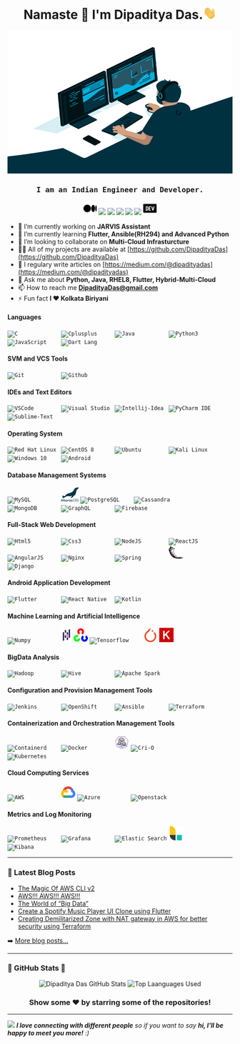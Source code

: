 <h1 align="center">Namaste 🙏 I'm Dipaditya Das.<img src="https://github.com/DipadityaDas/DipadityaDas/raw/master/img/wave.gif" width="6%"></h1>
<p align="center"><img alt="GIF" src="https://github.com/DipadityaDas/DipadityaDas/raw/master/img/code.gif" width="600" height="320"/></p>
<h3 align="center"><samp>I am an Indian Engineer and Developer.</samp></h3>

<div align="center">

[<img src="https://github.com/DipadityaDas/DipadityaDas/raw/master/img/medium.svg" width="30">](https://dipadityadas.medium.com/)
[<img src="https://img.icons8.com/fluent/100/000000/twitter.svg"                   width="30">](https://twitter.com/dipadityadas)
[<img src="https://img.icons8.com/fluent/100/000000/linkedin.svg"                  width="30">](https://linkedin.com/in/DipadityaDas)
[<img src="https://img.icons8.com/fluent/100/000000/facebook-new.svg"              width="30">](https://www.facebook.com/dipaditya.das)
[<img src="https://img.icons8.com/fluent/100/000000/instagram-new.svg"             width="30">](https://instagram.com/dipaditya_das/)
[<img src="https://img.icons8.com/fluent/100/000000/gmail--v2.svg"                 width="30">](mailto:DipadityaDas@gmail.com)
[<img src="https://github.com/DipadityaDas/DipadityaDas/raw/master/img/devto.svg"  width="30">](https://dev.to/dipadityadas)

</div>

- 🔭 I’m currently working on **JARVIS Assistant**
- 🌱 I’m currently learning **Flutter, Ansible(RH294) and Advanced Python**
- 👯 I’m looking to collaborate on **Multi-Cloud Infrasturcture**
- 👨‍💻 All of my projects are available at [https://github.com/DipadityaDas](https://github.com/DipadityaDas)
- 📝 I regulary write articles on [https://medium.com/@dipadityadas](https://medium.com/@dipadityadas)
- 💬 Ask me about **Python, Java, RHEL8, Flutter, Hybrid-Multi-Cloud**
- 📫 How to reach me **DipadityaDas@gmail.com**
- ⚡ Fun fact **I ❤ Kolkata Biriyani**

#### Languages

<code><img height="32" alt="C             " src="https://img.icons8.com/color/100/000000/c-programming.svg"                 /></code>
<code><img height="32" alt="Cplusplus     " src="https://img.icons8.com/color/100/000000/c-plus-plus-logo.svg"              /></code>
<code><img height="32" alt="Java          " src="https://img.icons8.com/color/100/000000/java-coffee-cup-logo.svg"          /></code>
<code><img height="32" alt="Python3       " src="https://img.icons8.com/color/100/000000/python.svg"                        /></code>
<code><img height="32" alt="JavaScript    " src="https://img.icons8.com/color/100/000000/javascript.svg"                    /></code>
<code><img height="32" alt="Dart Lang     " src="https://img.icons8.com/color/100/000000/dart.svg"                          /></code>

#### SVM and VCS Tools

<code><img height="32" alt="Git           " src="https://img.icons8.com/color/100/000000/git.svg"                           /></code>
<code><img height="32" alt="Github        " src="https://img.icons8.com/fluent/100/000000/github.svg"                       /></code>

#### IDEs and Text Editors

<code><img height="32" alt="VSCode        " src="https://img.icons8.com/fluent/100/000000/visual-studio-code-2019.svg"      /></code>
<code><img height="32" alt="Visual Studio " src="https://img.icons8.com/fluent/100/000000/visual-studio-2019.svg"           /></code>
<code><img height="32" alt="Intellij-Idea " src="https://img.icons8.com/color/100/000000/intellij-idea.svg"                 /></code>
<code><img height="32" alt="PyCharm IDE   " src="https://img.icons8.com/color/108/000000/pycharm.svg"                       /></code>
<code><img height="32" alt="Sublime-Text  " src="https://img.icons8.com/fluent/100/000000/sublime-text.svg"                 /></code>

#### Operating System

<code><img height="32" alt="Red Hat Linux " src="https://www.vectorlogo.zone/logos/redhat/redhat-icon.svg"                  /></code>
<code><img height="32" alt="CentOS 8      " src="https://img.icons8.com/color/100/000000/centos.png"                        /></code>
<code><img height="32" alt="Ubuntu        " src="https://img.icons8.com/color/100/000000/ubuntu--v1.png"                    /></code>
<code><img height="32" alt="Kali Linux    " src="https://img.icons8.com/color/100/000000/kali-linux.svg"                    /></code>
<code><img height="32" alt="Windows 10    " src="https://img.icons8.com/fluent/100/000000/windows-10.svg"                   /></code>
<code><img height="32" alt="Android       " src="https://img.icons8.com/fluent/100/000000/android-os.svg"                   /></code>

#### Database Management Systems

<code><img height="32" alt="MySQL         " src="https://www.vectorlogo.zone/logos/mysql/mysql-icon.svg"                      /></code>
<code><img height="32" alt="MariaDB       " src="https://github.com/DipadityaDas/DipadityaDas/raw/master/img/mariadb.svg"     /></code>
<code><img height="32" alt="PostgreSQL    " src="https://www.vectorlogo.zone/logos/postgresql/postgresql-icon.svg"            /></code>
<code><img height="32" alt="Cassandra     " src="https://www.vectorlogo.zone/logos/apache_cassandra/apache_cassandra-icon.svg"/></code>
<code><img height="32" alt="MongoDB       " src="https://img.icons8.com/color/100/000000/mongodb.svg"                         /></code>
<code><img height="32" alt="GraphQL       " src="https://img.icons8.com/color/100/000000/graphql.svg"                         /></code>
<code><img height="32" alt="Firebase      " src="https://img.icons8.com/color/100/000000/firebase.svg"                        /></code>

#### Full-Stack Web Development

<code><img height="32" alt="Html5         " src="https://img.icons8.com/color/100/000000/html-5.svg"                        /></code>
<code><img height="32" alt="Css3          " src="https://img.icons8.com/color/100/000000/css3.svg"                          /></code>
<code><img height="32" alt="NodeJS        " src="https://img.icons8.com/color/100/000000/nodejs.svg"                        /></code>
<code><img height="32" alt="ReactJS       " src="https://img.icons8.com/color/100/000000/react-native.svg"                  /></code>
<code><img height="32" alt="AngularJS     " src="https://img.icons8.com/color/100/000000/angularjs.svg"                     /></code>
<code><img height="32" alt="Nginx         " src="https://img.icons8.com/color/100/000000/nginx.svg"                         /></code>
<code><img height="32" alt="Spring        " src="https://img.icons8.com/color/100/000000/spring-logo.svg"                   /></code>
<code><img height="32" alt="Flask         " src="https://github.com/DipadityaDas/DipadityaDas/raw/master/img/flask.svg"     /></code>
<code><img height="32" alt="Django        " src="https://img.icons8.com/color/100/000000/django.svg"                        /></code>

#### Android Application Development

<code><img height="32" alt="Flutter       " src="https://www.vectorlogo.zone/logos/flutterio/flutterio-icon.svg"            /></code>
<code><img height="32" alt="React Native  " src="https://img.icons8.com/color/100/000000/react-native.svg"                  /></code>
<code><img height="32" alt="Kotlin        " src="https://img.icons8.com/color/100/000000/kotlin.svg"                        /></code>

#### Machine Learning and Artificial Intelligence

<code><img height="32" alt="Numpy         " src="https://numpy.org/images/logos/numpy.svg"                                  /></code>
<code><img height="32" alt="Pandas        " src="https://github.com/DipadityaDas/DipadityaDas/raw/master/img/Pandas.svg"    /></code>
<code><img height="32" alt="OpenCV        " src="https://github.com/DipadityaDas/DipadityaDas/raw/master/img/opencv.svg"    /></code>
<code><img height="32" alt="Tensorflow    " src="https://img.icons8.com/color/100/000000/tensorflow.svg"                    /></code>
<code><img height="32" alt="Pytorch       " src="https://github.com/DipadityaDas/DipadityaDas/raw/master/img/pytorch.svg"   /></code>
<code><img height="32" alt="Keras         " src="https://github.com/DipadityaDas/DipadityaDas/raw/master/img/keras.svg"     /></code>

#### BigData Analysis

<code><img height="32" alt="Hadoop        " src="https://img.icons8.com/color/100/000000/hadoop-distributed-file-system.svg"/></code>
<code><img height="32" alt="Hive          " src="https://www.vectorlogo.zone/logos/apache_hive/apache_hive-icon.svg"        /></code>
<code><img height="32" alt="Apache Spark  " src="https://www.vectorlogo.zone/logos/apache_spark/apache_spark-icon.svg"      /></code>

#### Configuration and Provision Management Tools

<code><img height="32" alt="Jenkins       " src="https://img.icons8.com/color/100/000000/jenkins.svg"                       /></code>
<code><img height="32" alt="OpenShift     " src="https://www.vectorlogo.zone/logos/openshift/openshift-icon.svg"            /></code>
<code><img height="32" alt="Ansible       " src="https://www.vectorlogo.zone/logos/ansible/ansible-icon.svg"                /></code>
<code><img height="32" alt="Terraform     " src="https://www.vectorlogo.zone/logos/terraformio/terraformio-icon.svg"        /></code>

#### Containerization and Orchestration Management Tools

<code><img height="32" alt="Containerd    " src="https://www.vectorlogo.zone/logos/containerdio/containerdio-icon.svg"      /></code>
<code><img height="32" alt="Docker        " src="https://img.icons8.com/color/100/000000/docker.svg"                        /></code>
<code><img height="32" alt="Podman        " src="https://github.com/DipadityaDas/DipadityaDas/raw/master/img/podman.svg"    /></code>
<code><img height="32" alt="Cri-O         " src="https://www.vectorlogo.zone/logos/cri-oio/cri-oio-icon.svg"                /></code>
<code><img height="32" alt="Kubernetes    " src="https://img.icons8.com/color/100/000000/kubernetes.svg"                    /></code>

#### Cloud Computing Services

<code><img height="32" alt="AWS           " src="https://img.icons8.com/color/100/000000/amazon-web-services.svg"           /></code>
<code><img height="32" alt="Google Cloud  " src="https://github.com/DipadityaDas/DipadityaDas/raw/master/img/gcp.svg"       /></code>
<code><img height="32" alt="Azure         " src="https://img.icons8.com/color/100/000000/azure-1.svg"                       /></code>
<code><img height="32" alt="Openstack     " src="https://img.icons8.com/color/100/000000/openstack.svg"                     /></code>

#### Metrics and Log Monitoring

<code><img height="32" alt="Prometheus    " src="https://www.vectorlogo.zone/logos/prometheusio/prometheusio-icon.svg"      /></code>
<code><img height="32" alt="Grafana       " src="https://www.vectorlogo.zone/logos/grafana/grafana-icon.svg"                /></code>
<code><img height="32" alt="Elastic Search" src="https://img.icons8.com/color/100/000000/elasticsearch.svg"                 /></code>
<code><img height="32" alt="Logstash      " src="https://github.com/DipadityaDas/DipadityaDas/raw/master/img/logstash.svg"  /></code>
<code><img height="32" alt="Kibana        " src="https://img.icons8.com/color/100/000000/kibana.svg"                        /></code>

---

### 📕 Latest Blog Posts

<!-- BLOG-POST-LIST:START -->
- [The Magic Of AWS CLI v2](https://medium.com/@dipadityadas/the-magic-of-aws-cli-v2-2b51df40c522?source=rss-78dbd39bd990------2)
- [AWS!!! AWS!!! AWS!!!](https://medium.com/@dipadityadas/aws-aws-aws-8b5396a7730c?source=rss-78dbd39bd990------2)
- [The World of “Big Data”](https://medium.com/@dipadityadas/the-world-of-big-data-e738fe725c93?source=rss-78dbd39bd990------2)
- [Create a Spotify Music Player UI Clone using Flutter](https://medium.com/@dipadityadas/create-a-spotify-music-player-ui-clone-using-flutter-46a6e4633e69?source=rss-78dbd39bd990------2)
- [Creating Demilitarized Zone with NAT gateway in AWS for better security using Terraform](https://medium.com/@dipadityadas/creating-demilitarized-zone-with-nat-gateway-in-aws-for-better-security-using-terraform-5b78df29849?source=rss-78dbd39bd990------2)
<!-- BLOG-POST-LIST:END -->

➡️ [More blog posts...](https://dipadityadas.medium.com/)

---

### 🚀 GitHub Stats 🚀

<div align="center">
<img alt="Dipaditya Das GitHub Stats" src="https://github-readme-stats-5i0uvjfd7.vercel.app/api?username=dipadityadas&theme=algolia&hide=prs&show_icons=true&hide_border=true&include_all_commits=true&cache_seconds=60&text_color=a9fef7&icon_color=f8d847"/>
<img alt="Top Laanguages Used" src="https://github-readme-stats.dipadityadas.vercel.app/api/top-langs/?username=dipadityadas&layout=compact&theme=algolia&hide_border=true&cache_seconds=1800&langs_count=8">
</div>
<div align="center">

### Show some ❤️ by starring some of the repositories!

</div>

---

<img src="https://media.giphy.com/media/LnQjpWaON8nhr21vNW/giphy.gif" width="60"> <em><b>I love connecting with different people</b> so if you want to say <b>hi, I'll be happy to meet you more!</b> :)</em>
